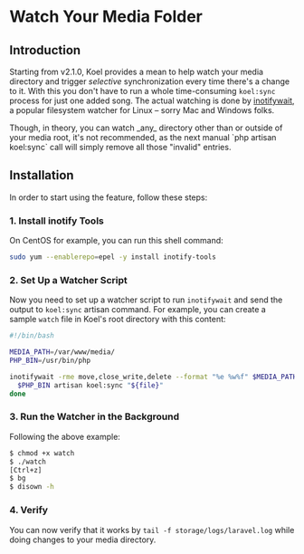 # Watch Your Media Folder

## Introduction

Starting from v2.1.0, Koel provides a mean to help watch your media directory and trigger _selective_ synchronization every time there's a change to it. With this you don't have to run a whole time-consuming `koel:sync` process for just one added song. The actual watching is done by [inotifywait](http://linux.die.net/man/1/inotifywait), a popular filesystem watcher for Linux – sorry Mac and Windows folks.

<p class="warning">Though, in theory, you can watch _any_ directory other than or outside of your media root, it's not recommended, as the next manual `php artisan koel:sync` call will simply remove all those "invalid" entries.</p>

## Installation

In order to start using the feature, follow these steps:

### 1. Install inotify Tools

On CentOS for example, you can run this shell command:

``` bash
sudo yum --enablerepo=epel -y install inotify-tools
```
### 2. Set Up a Watcher Script

Now you need to set up a watcher script to run `inotifywait` and send the output to `koel:sync` artisan command. For example, you can create a sample `watch` file in Koel's root directory with this content:

``` bash
#!/bin/bash

MEDIA_PATH=/var/www/media/
PHP_BIN=/usr/bin/php

inotifywait -rme move,close_write,delete --format "%e %w%f" $MEDIA_PATH | while read file; do
  $PHP_BIN artisan koel:sync "${file}"
done
```
### 3. Run the Watcher in the Background

Following the above example:

``` bash
$ chmod +x watch
$ ./watch
[Ctrl+z]
$ bg
$ disown -h
```
### 4. Verify

You can now verify that it works by `tail -f storage/logs/laravel.log` while doing changes to your media directory.
